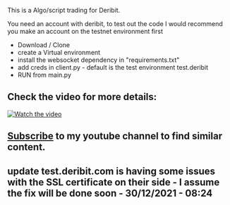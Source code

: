This is a Algo/script trading for Deribit.

You need an account with deribit, to test out the code I would recommend you make an account on the testnet environment first

- Download / Clone
- create a Virtual environment
- install the websocket dependency in "requirements.txt"
- add creds in client.py - default is the test environment test.deribit
- RUN from main.py

## Check the video for more details:


[![Watch the video](https://img.youtube.com/vi/KqKqdvqhSCA/0.jpg)](https://www.youtube.com/watch?v=KqKqdvqhSCA)


## [Subscribe](https://www.youtube.com/channel/UCsQqV_wq5yPrw5YIpvwmjvQ) to my youtube channel to find similar content.

## update test.deribit.com is having some issues with the SSL certificate on their side - I assume the fix will be done soon - 30/12/2021 - 08:24